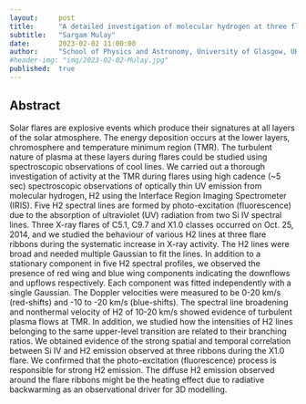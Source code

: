 ```yaml
---
layout:     post
title:      "A detailed investigation of molecular hydrogen at three flare ribbons"
subtitle:   "Sargam Mulay"
date:       2023-02-02 11:00:00
author:     "School of Physics and Astronomy, University of Glasgow, UK"
#header-img: "img/2023-02-02-Mulay.jpg"
published:  true
---
```


## Abstract
Solar flares are explosive events which produce their signatures at all layers of the solar atmosphere. The energy deposition occurs at the lower layers, chromosphere and temperature minimum region (TMR). The turbulent nature of plasma at these layers during flares could be studied using spectroscopic observations of cool lines.
We carried out a thorough investigation of activity at the TMR during flares using high cadence (~5 sec) spectroscopic observations of optically thin UV emission from molecular hydrogen, H2 using the Interface Region Imaging Spectrometer (IRIS). Five H2 spectral lines are formed by photo-excitation (fluorescence) due to the absorption of ultraviolet (UV) radiation from two Si IV spectral lines. Three X-ray flares of C5.1, C9.7 and X1.0 classes occurred on Oct. 25, 2014, and we studied the behaviour of various H2 lines at three flare ribbons during the systematic increase in X-ray activity.
The H2 lines were broad and needed multiple Gaussian to fit the lines. In addition to a stationary component in five H2 spectral profiles, we observed the presence of red wing and blue wing components indicating the downflows and upflows respectively. Each component was fitted independently with a single Gaussian. The Doppler velocities were measured to be 0-20 km/s (red-shifts) and -10 to -20 km/s (blue-shifts). The spectral line broadening and nonthermal velocity of H2 of 10-20 km/s showed evidence of turbulent plasma flows at TMR. In addition, we studied how the intensities of H2 lines belonging to the same upper-level transition are related to their branching ratios. We obtained evidence of the strong spatial and temporal correlation between Si IV and H2 emission observed at three ribbons during the X1.0 flare. We confirmed that the photo-excitation (fluorescence) process is responsible for strong H2 emission. The diffuse H2 emission observed around the flare ribbons might be the heating effect due to radiative backwarming as an observational driver for 3D modelling.
